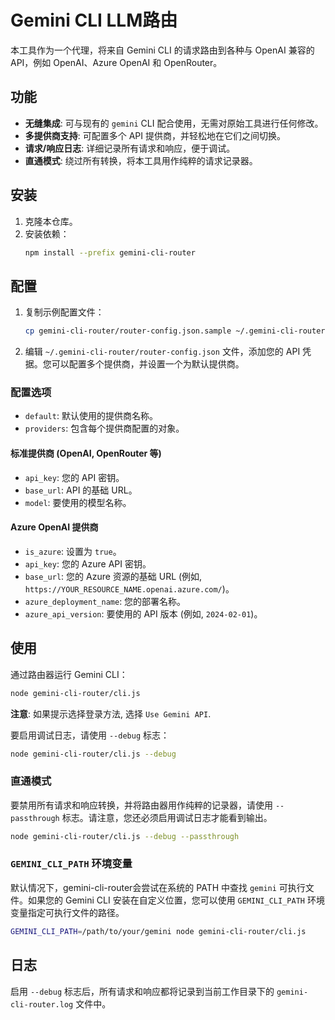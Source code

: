 # Gemini CLI LLM路由

本工具作为一个代理，将来自 Gemini CLI 的请求路由到各种与 OpenAI 兼容的 API，例如 OpenAI、Azure OpenAI 和 OpenRouter。

## 功能

- **无缝集成**: 可与现有的 `gemini` CLI 配合使用，无需对原始工具进行任何修改。
- **多提供商支持**: 可配置多个 API 提供商，并轻松地在它们之间切换。
- **请求/响应日志**: 详细记录所有请求和响应，便于调试。
- **直通模式**: 绕过所有转换，将本工具用作纯粹的请求记录器。

## 安装

1.  克隆本仓库。
2.  安装依赖：
    ```bash
    npm install --prefix gemini-cli-router
    ```

## 配置

1.  复制示例配置文件：
    ```bash
    cp gemini-cli-router/router-config.json.sample ~/.gemini-cli-router/router-config.json
    ```
2.  编辑 `~/.gemini-cli-router/router-config.json` 文件，添加您的 API 凭据。您可以配置多个提供商，并设置一个为默认提供商。

### 配置选项

-   `default`: 默认使用的提供商名称。
-   `providers`: 包含每个提供商配置的对象。

#### 标准提供商 (OpenAI, OpenRouter 等)

-   `api_key`: 您的 API 密钥。
-   `base_url`: API 的基础 URL。
-   `model`: 要使用的模型名称。

#### Azure OpenAI 提供商

-   `is_azure`: 设置为 `true`。
-   `api_key`: 您的 Azure API 密钥。
-   `base_url`: 您的 Azure 资源的基础 URL (例如, `https://YOUR_RESOURCE_NAME.openai.azure.com/`)。
-   `azure_deployment_name`: 您的部署名称。
-   `azure_api_version`: 要使用的 API 版本 (例如, `2024-02-01`)。

## 使用

通过路由器运行 Gemini CLI：

```bash
node gemini-cli-router/cli.js
```

**注意**: 如果提示选择登录方法, 选择 `Use Gemini API`.

要启用调试日志，请使用 `--debug` 标志：

```bash
node gemini-cli-router/cli.js --debug
```

### 直通模式

要禁用所有请求和响应转换，并将路由器用作纯粹的记录器，请使用 `--passthrough` 标志。请注意，您还必须启用调试日志才能看到输出。

```bash
node gemini-cli-router/cli.js --debug --passthrough
```

### `GEMINI_CLI_PATH` 环境变量

默认情况下，gemini-cli-router会尝试在系统的 PATH 中查找 `gemini` 可执行文件。如果您的 Gemini CLI 安装在自定义位置，您可以使用 `GEMINI_CLI_PATH` 环境变量指定可执行文件的路径。

```bash
GEMINI_CLI_PATH=/path/to/your/gemini node gemini-cli-router/cli.js
```

## 日志

启用 `--debug` 标志后，所有请求和响应都将记录到当前工作目录下的 `gemini-cli-router.log` 文件中。
